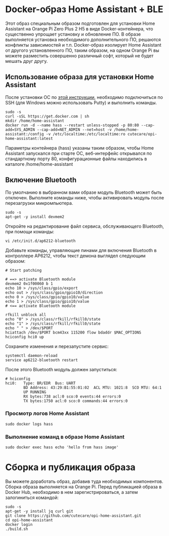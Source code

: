 # Docker-образ Home Assistant + BLE

Этот образ специальным образом подготовлен для установки Home Assistant на Orange Pi Zero Plus 2 H5 в виде Docker-контейнера, что существенно упрощает установку и обновление ПО. В образе выполняется установка необходимого дополнительного ПО, решаются конфликты зависимостей и т.п. Docker-образ изолирует Home Assistant от другого установленного ПО, таким образом, на одном Orange Pi вы можете разместить совершенно различный софт, который не будет мешать друг другу.

## Использование образа для установки Home Assistant

После установки ОС по [этой инструкции](http://cutecare.readthedocs.io/ru/master/%D0%A3%D1%81%D1%82%D0%B0%D0%BD%D0%BE%D0%B2%D0%BA%D0%B0/), необходимо подключиться по SSH (для Windows можно использовать Putty) и выполнить команды.

```
sudo -s
curl -sSL https://get.docker.com | sh
mkdir /home/home-assistant
docker run -d --name hass --restart unless-stopped -p 80:80 --cap-add=SYS_ADMIN --cap-add=NET_ADMIN --net=host -v /home/home-assistant:/config -v /etc/localtime:/etc/localtime:ro cutecare/opi-home-assistant:latest
```

Параметры контейнера (hass) указаны таким образом, чтобы Home Assistant запускался при старте ОС, веб-интерфейс открывался по стандартному порту 80, конфигурационные файлы находились в каталоге /home/home-assistant

## Включение Bluetooth

По умолчанию в выбранном вами образе модуль Bluetooth может быть отключен. Выполните команды ниже, чтобы активировать модуль после перезагрузки микромпьютера.

```
sudo -s
apt-get -y install devmem2
```

Откройте на редактирование файл сервиса, обслуживающего Bluetooth, при помощи команды:

```
vi /etc/init.d/ap6212-bluetooth
```

Добавьте команды, управляющие пинами для включения Bluetooth в контроллере AP6212, чтобы текст демона выглядел следующим образом:

```
# Start patching

# ==> activate Bluetooth module
devmem2 0x1f00060 b 1
echo 10 > /sys/class/gpio/export
echo out > /sys/class/gpio/gpio10/direction
echo 0 > /sys/class/gpio/gpio10/value
echo 1 > /sys/class/gpio/gpio10/value
# <== activate Bluetooth module

rfkill unblock all
echo "0" > /sys/class/rfkill/rfkill0/state
echo "1" > /sys/class/rfkill/rfkill0/state
echo " " > /dev/$PORT
hciattach /dev/$PORT bcm43xx 115200 flow bdaddr $MAC_OPTIONS
hciconfig hci0 up
```

Сохраните изменения и перезапустите сервис:

```
systemctl daemon-reload
service ap6212-bluetooth restart
```

После этого Bluetooth модуль должен запуститься:

```
# hciconfig
hci0:   Type: BR/EDR  Bus: UART
        BD Address: 43:29:B1:55:01:02  ACL MTU: 1021:8  SCO MTU: 64:1
        UP RUNNING
        RX bytes:738 acl:0 sco:0 events:44 errors:0
        TX bytes:1750 acl:0 sco:0 commands:44 errors:0
```

### Просмотр логов Home Assistant

```
sudo docker logs hass
```

### Выполнение команд в образе Home Assistant

```
sudo docker exec hass echo 'hello from hass image'
```


# Сборка и публикация образа

Вы можете доработать образ, добавив туда необходимых компонентов. Сборка образа выполняется на Orange Pi. Перед публикацией образа в Docker Hub, необходимо в нем зарегистрироваться, а затем залогиниться командой:

```
sudo -s
apt-get -y install jq curl git
git clone https://github.com/cutecare/opi-home-assistant.git
cd opi-home-assistant
docker login
./build.sh
```
